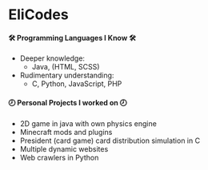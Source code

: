 # EliCodes
#### 🛠️ Programming Languages I Know 🛠️
- Deeper knowledge:   
  - Java, (HTML, SCSS)
- Rudimentary understanding:
  - C, Python, JavaScript, PHP
#### :clock8: Personal Projects I worked on :clock8:
- 2D game in java with own physics engine
- Minecraft mods and plugins
- President (card game) card distribution simulation in C
- Multiple dynamic websites
- Web crawlers in Python
